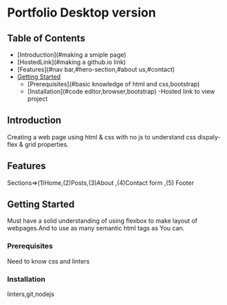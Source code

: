 # Portfolio Desktop version

## Table of Contents
- [Introduction](#making a smiple page)
- [HostedLink](#making a github.io link)
- [Features](#nav bar,#hero-section,#about us,#contact)
- [Getting Started](#getting-started)
  - [Prerequisites](#basic knowledge of html and css,bootstrap)
  - [Installation](#code editor,browser,bootstrap)
-Hosted link to view project

## Introduction
Creating a web page using html & css with no js to understand css dispaly-flex & grid properties.


## Features
Sections=>(1)Home,(2)Posts,(3)About ,(4)Contact form ,(5) Footer

## Getting Started

Must have a solid understanding of using flexbox to make layout of webpages.And to use as many semantic html tags as You can.

### Prerequisites
Need to know css and linters

### Installation
linters,git,nodejs

###


